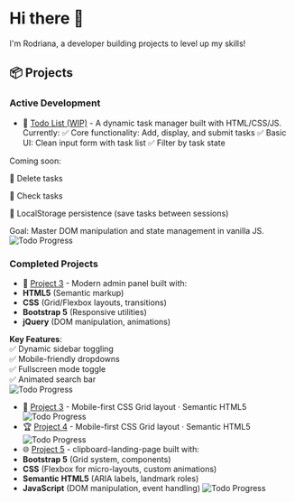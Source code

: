 # Hi there 👋  
I'm Rodriana, a developer building projects to level up my skills!

## 📦 Projects  

### Active Development  
- 🔨 [Todo List (WIP)](https://github.com/Rodrianaa/todo-list.git) - A dynamic task manager built with HTML/CSS/JS. Currently:
✅ Core functionality: Add, display, and submit tasks
✅ Basic UI: Clean input form with task list
✅ Filter by task state

Coming soon:

🚧  Delete tasks

🚧 Check tasks

🚧 LocalStorage persistence (save tasks between sessions)

Goal: Master DOM manipulation and state management in vanilla JS.
![Todo Progress](https://progress-bar.dev/10?title=Todo+App)

### Completed Projects  
- 📰 [Project 3](https://rodrianaa.github.io/admin-panel/) - Modern admin panel built with:  
- **HTML5** (Semantic markup)  
- **CSS** (Grid/Flexbox layouts, transitions)  
- **Bootstrap 5** (Responsive utilities)  
- **jQuery** (DOM manipulation, animations)  

**Key Features**:  
✅ Dynamic sidebar toggling  
✅ Mobile-friendly dropdowns  
✅ Fullscreen mode toggle  
✅ Animated search bar  
![Todo Progress](https://progress-bar.dev/100?title=Todo+App)
- 🎉 [Project 3](https://github.com/Rodrianaa/crypto-news-page.git) - Mobile-first CSS Grid layout · Semantic HTML5 ![Todo Progress](https://progress-bar.dev/50?title=Todo+App)
- 🏆 [Project 4](https://rodrianaa.github.io/testimonals-grid-section/) -  Mobile-first CSS Grid layout · Semantic HTML5  ![Todo Progress](https://progress-bar.dev/50?title=Todo+App)
- 🌐 [Project 5](https://rodrianaa.github.io/clipboard-landing-page/) - clipboard-landing-page built with: 
- **Bootstrap 5** (Grid system, components)  
- **CSS** (Flexbox for micro-layouts, custom animations)  
- **Semantic HTML5** (ARIA labels, landmark roles)  
- **JavaScript** (DOM manipulation, event handling)
![Todo Progress](https://progress-bar.dev/50?title=Todo+App)
